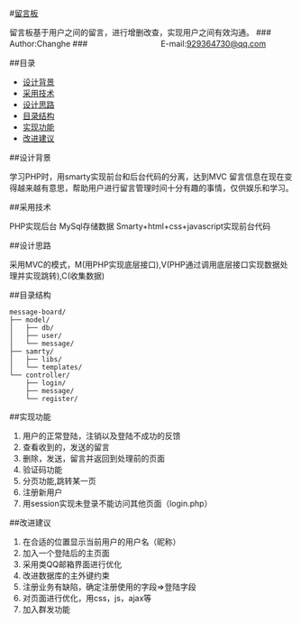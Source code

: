 #[留言板](https://message-board.coding.io)

留言板基于用户之间的留言，进行增删改查，实现用户之间有效沟通。
###　　　　　　　　　　　           　Author:Changhe
###　　　　　　　　　           E-mail:929364730@qq.com

##目录

- [设计背景](#backgound)
- [采用技术](#technic)
- [设计思路](#design)
- [目录结构](#content)
- [实现功能](#realized)
- [改进建议](#suggestion)

##<span id="background">设计背景</span>

学习PHP时，用smarty实现前台和后台代码的分离，达到MVC
留言信息在现在变得越来越有意思，帮助用户进行留言管理时间十分有趣的事情，仅供娱乐和学习。

##<span id="technic">采用技术</span>

PHP实现后台
MySql存储数据
Smarty+html+css+javascript实现前台代码

##<span id="design">设计思路</span>

采用MVC的模式，M(用PHP实现底层接口),V(PHP通过调用底层接口实现数据处理并实现跳转),C(收集数据)


##<span id="content" >目录结构</span>

```
message-board/
├── model/
│   ├── db/
│   ├── user/
│   └── message/
├── samrty/
│   ├── libs/
│   └── templates/
└── controller/
    ├── login/
    ├── message/
    └── register/ 
```

##<span id="realized" >实现功能</span>

1. 用户的正常登陆，注销以及登陆不成功的反馈
2. 查看收到的，发送的留言
3. 删除，发送，留言并返回到处理前的页面
4. 验证码功能
5. 分页功能,跳转某一页
6. 注册新用户
7. 用session实现未登录不能访问其他页面（login.php）

##<span id="suggestion">改进建议</span>

1. 在合适的位置显示当前用户的用户名（昵称）
2. 加入一个登陆后的主页面
3. 采用类QQ邮箱界面进行优化
4. 改进数据库的主外键约束
5. 注册业务有缺陷，确定注册使用的字段=>登陆字段
6. 对页面进行优化，用css，js，ajax等
7. 加入群发功能
